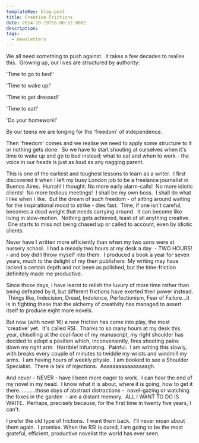 ```yaml
---
templateKey: blog-post
title: Creative Frictions
date: 2014-10-19T16:00:52.000Z
description: 
tags: 
  - newsletters
---
```


We all need something to push against.  It takes a few decades to realise this.  Growing up, our lives are structured by authority:

'Time to go to bed!'

'Time to wake up!'

'Time to get dressed!'

'Time to eat!'

'Do your homework!'

By our teens we are longing for the 'freedom' of independence.

Then 'freedom' comes and we realise we need to apply some structure to it or nothing gets done.  So we have to start shouting at ourselves when it's time to wake up and go to bed instead; what to eat and when to work - the voice in our heads is just as loud as any nagging parent.

This is one of the earliest and toughest lessons to learn as a writer.  I first discovered it when I left my busy London job to be a freelance journalist in Buenos Aires.  Hurrah! I thought: No more early alarm-calls!  No more idiotic clients!  No more tedious meetings!  I shall be my own boss.  I shall do what I like when I like.  But the dream of such freedom - of sitting around waiting for the inspirational mood to strike - dies fast.  Time, if one isn't careful, becomes a dead weight that needs carrying around.  It can become like living in slow-motion.  Nothing gets achieved, least of all anything creative.  One starts to miss not being chased up or called to account, even by idiotic clients.

Never have I written more efficiently than when my two sons were at nursery school.  I had a measly two hours at my desk a day  - TWO HOURS! - and boy did I throw myself into them.  I produced a book a year for seven years, much to the delight of my then publishers  My writing may have lacked a certain depth and not been as polished, but the time-friction definitely made me productive.

Since those days, I have learnt to relish the luxury of more time rather than being defeated by it, but different frictions have exerted their power instead.  Things like, Indecision, Dread, Indolence, Perfectionism, Fear of Failure...it is in fighting these that the alchemy of creativity has managed to assert itself to produce eight more novels.

But now (with novel 16) a new friction has come into play, the most 'creative' yet.  It's called RSI.  Thanks to so many hours at my desk this year, chiselling at the coal-face of my manuscript, my right shoulder has decided to adopt a position which, inconveniently, fires shooting pains down my right arm.  Horrible! Infuriating.  Painful.  I am writing this slowly, with breaks every couple of minutes to twiddle my wrists and windmill my arms.  I am having hours of weekly physio.  I am booked to see a Shoulder Specialist.  There is talk of injections.  Aaaaaaaaaaaaaaaagh.

And never - NEVER - have I been more eager to work.  I can hear the end of my novel in my head.  I know what it is about, where it is going, how to get it there...........those days of abstract distractions -  navel-gazing or watching the foxes in the garden  - are a distant memory.  ALL I WANT TO DO IS WRITE.  Perhaps, precisely because, for the first time in twenty five years, I can't.

I prefer the old type of frictions.  I want them back.  I'll never moan about them again.  I promise. When the RSI is cured, I am going to be the most grateful, efficient, productive novelist the world has ever seen.

&nbsp;

&nbsp;
